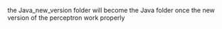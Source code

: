 the Java_new_version folder will become the Java folder once the new version of the perceptron work properly